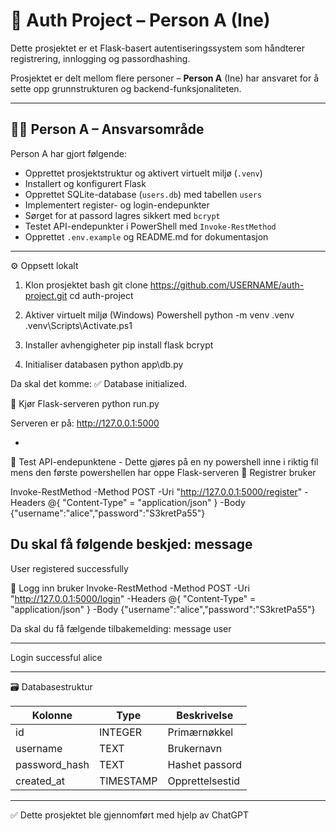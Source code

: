 # 🔐 Auth Project – Person A (Ine)

Dette prosjektet er et Flask-basert autentiseringssystem som håndterer registrering, innlogging og passordhashing.

Prosjektet er delt mellom flere personer – **Person A** (Ine) har ansvaret for å sette opp grunnstrukturen og backend-funksjonaliteten.

---

## 👩‍💻 Person A – Ansvarsområde

Person A har gjort følgende:

- Opprettet prosjektstruktur og aktivert virtuelt miljø (`.venv`)
- Installert og konfigurert Flask
- Opprettet SQLite-database (`users.db`) med tabellen `users`
- Implementert register- og login-endepunkter
- Sørget for at passord lagres sikkert med `bcrypt`
- Testet API-endepunkter i PowerShell med `Invoke-RestMethod`
- Opprettet `.env.example` og README.md for dokumentasjon

---

⚙️ Oppsett lokalt
1. Klon prosjektet
bash
git clone https://github.com/USERNAME/auth-project.git
cd auth-project

2. Aktiver virtuelt miljø (Windows) Powershell
python -m venv .venv
.venv\Scripts\Activate.ps1

3. Installer avhengigheter
pip install flask bcrypt

4. Initialiser databasen
python app\db.py

Da skal det komme:
✅ Database initialized.

🚀 Kjør Flask-serveren
python run.py

Serveren er på:
http://127.0.0.1:5000

-

🧩 Test API-endepunktene - Dette gjøres på en ny powershell inne i riktig fil mens den første powershellen har oppe Flask-serveren
🔸 Registrer bruker

Invoke-RestMethod -Method POST -Uri "http://127.0.0.1:5000/register" 
  -Headers @{ "Content-Type" = "application/json" } 
  -Body {"username":"alice","password":"S3kretPa55"}

Du skal få følgende beskjed:
message
-------
User registered successfully

🔸 Logg inn bruker
Invoke-RestMethod -Method POST -Uri "http://127.0.0.1:5000/login" 
  -Headers @{ "Content-Type" = "application/json" } 
  -Body {"username":"alice","password":"S3kretPa55"}

Da skal du få fælgende tilbakemelding:
message          user
-------          ----
Login successful alice

---

🗃️ Databasestruktur

| Kolonne       | Type      | Beskrivelse     |
| ------------- | --------- | --------------- |
| id            | INTEGER   | Primærnøkkel    |
| username      | TEXT      | Brukernavn      |
| password_hash | TEXT      | Hashet passord  |
| created_at    | TIMESTAMP | Opprettelsestid |


---

✅ Dette prosjektet ble gjennomført med hjelp av ChatGPT




